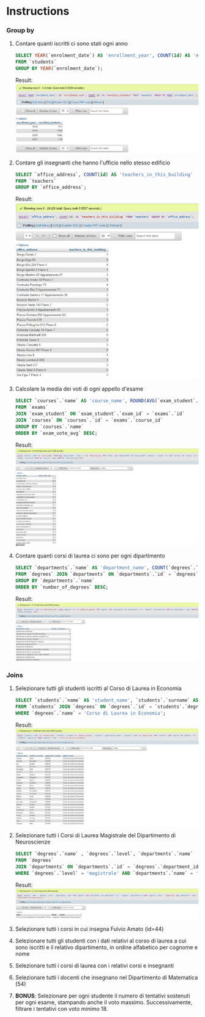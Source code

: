 # Instructions

### Group by
1. Contare quanti iscritti ci sono stati ogni anno
    ```SQL
    SELECT YEAR(`enrolment_date`) AS 'enrollment_year', COUNT(id) AS 'enrolled_students'
    FROM `students`
    GROUP BY YEAR(`enrolment_date`);
    ```
    Result:
    ![alt text](image.png)

2. Contare gli insegnanti che hanno l'ufficio nello stesso edificio
    ```SQL
    SELECT `office_address`, COUNT(id) AS 'teachers_in_this_building'
    FROM `teachers`
    GROUP BY `office_address`;
    ```
    Result:
    ![alt text](image-1.png)

3. Calcolare la media dei voti di ogni appello d'esame
    ```SQL
    SELECT `courses`.`name` AS 'course_name', ROUND(AVG(`exam_student`.`vote`), 1) AS 'exam_vote_avg'
    FROM `exams`
    JOIN `exam_student` ON `exam_student`.`exam_id` = `exams`.`id`
    JOIN `courses` ON `courses`.`id` = `exams`.`course_id`
    GROUP BY `courses`.`name`
    ORDER BY `exam_vote_avg` DESC;
    ```
    Result:
    ![alt text](image-2.png)

4. Contare quanti corsi di laurea ci sono per ogni dipartimento
    ```SQL
    SELECT `departments`.`name` AS 'department_name', COUNT(`degrees`.`id`) AS 'number_of_degrees'
    FROM `degrees` JOIN `departments` ON `departments`.`id` = `degrees`.`department_id`
    GROUP BY `departments`.`name`
    ORDER BY `number_of_degrees` DESC;
    ```
    Result:
    ![alt text](image-3.png)

### Joins
1. Selezionare tutti gli studenti iscritti al Corso di Laurea in Economia
    ```SQL
    SELECT `students`.`name` AS 'student_name', `students`.`surname` AS 'student_surname', `students`.`registration_number`, `degrees`.`name` AS 'degree_name'
    FROM `students` JOIN `degrees` ON `degrees`.`id` = `students`.`degree_id`
    WHERE `degrees`.`name` = 'Corso di Laurea in Economia';
    ```
    Result:
    ![alt text](image-4.png)

2. Selezionare tutti i Corsi di Laurea Magistrale del Dipartimento di Neuroscienze
    ```SQL
    SELECT `degrees`.`name` , `degrees`.`level`, `departments`.`name`
    FROM `degrees`
    JOIN `departments` ON `departments`.`id` = `degrees`.`department_id`
    WHERE `degrees`.`level` = 'magistrale' AND `departments`.`name` = 'Dipartimento di Neuroscienze';
    ```
    Result:
    ![alt text](image-5.png)

3. Selezionare tutti i corsi in cui insegna Fulvio Amato (id=44)
4. Selezionare tutti gli studenti con i dati relativi al corso di laurea a cui sono iscritti e il relativo dipartimento, in ordine alfabetico per cognome e nome
5. Selezionare tutti i corsi di laurea con i relativi corsi e insegnanti
6. Selezionare tutti i docenti che insegnano nel Dipartimento di Matematica (54)
7. **BONUS**: Selezionare per ogni studente il numero di tentativi sostenuti per ogni esame, stampando anche il voto massimo. Successivamente, filtrare i tentativi con voto minimo 18.